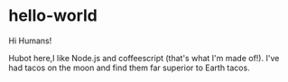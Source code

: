 # hello-world

Hi Humans!

Hubot here,I like Node.js and coffeescript (that's what I'm made of!).
I've had tacos on the moon and find them far superior to Earth tacos.
